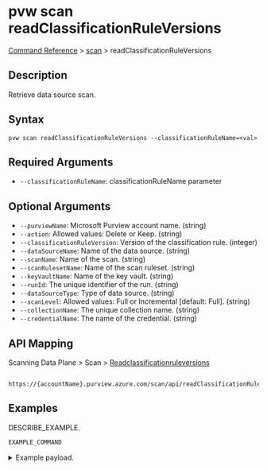 # pvw scan readClassificationRuleVersions
[Command Reference](../../../README.md#command-reference) > [scan](./main.md) > readClassificationRuleVersions

## Description
Retrieve data source scan.

## Syntax
```
pvw scan readClassificationRuleVersions --classificationRuleName=<val>
```

## Required Arguments
- `--classificationRuleName`: classificationRuleName parameter

## Optional Arguments
- `--purviewName`: Microsoft Purview account name. (string)
- `--action`: Allowed values: Delete or Keep. (string)
- `--classificationRuleVersion`: Version of the classification rule. (integer)
- `--dataSourceName`: Name of the data source. (string)
- `--scanName`: Name of the scan. (string)
- `--scanRulesetName`: Name of the scan ruleset. (string)
- `--keyVaultName`: Name of the key vault. (string)
- `--runId`: The unique identifier of the run. (string)
- `--dataSourceType`: Type of data source. (string)
- `--scanLevel`: Allowed values: Full or Incremental [default: Full]. (string)
- `--collectionName`: The unique collection name. (string)
- `--credentialName`: The name of the credential. (string)

## API Mapping
Scanning Data Plane > Scan > [Readclassificationruleversions]()
```
 https://{accountName}.purview.azure.com/scan/api/readClassificationRuleVersions
```

## Examples
DESCRIBE_EXAMPLE.
```powershell
EXAMPLE_COMMAND
```
<details><summary>Example payload.</summary>
<p>

```json
PASTE_JSON_HERE
```
</p>
</details>